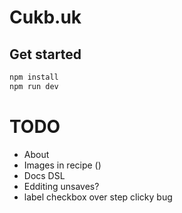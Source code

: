 # Cukb.uk

## Get started

```bash
npm install
npm run dev
```

# TODO
- About
- Images in recipe ()
- Docs DSL
- Edditing unsaves?
- label checkbox over step clicky bug